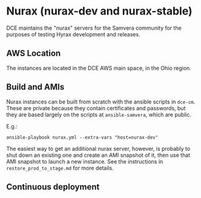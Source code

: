 # Nurax (nurax-dev and nurax-stable)
DCE maintains the "nurax" servers for the Samvera community for the purposes of
testing Hyrax development and releases.

## AWS Location
The instances are located in the DCE AWS main space, in the Ohio region.

## Build and AMIs
Nurax instances can be built from scratch with the ansible scripts in `dce-cm`.
These are private because they contain certificates and passwords, but they are
based largely on the scripts at `ansible-samvera`, which are public.

E.g.:
```
ansible-playbook nurax.yml --extra-vars "host=nurax-dev"
```


The easiest way to get an additional nurax server, however, is probably to shut
down an existing one and create an AMI snapshot of it, then use that AMI snapshot
to launch a new instance. See the instructions in `restore_prod_to_stage.md` for
more details.

## Continuous deployment
